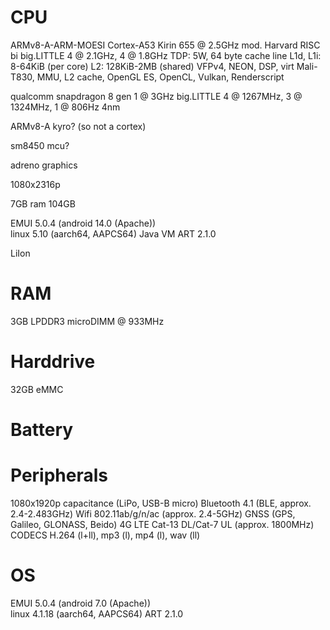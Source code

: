 # CPU
ARMv8-A-ARM-MOESI Cortex-A53 Kirin 655 @ 2.5GHz
mod. Harvard RISC bi
big.LITTLE 4 @ 2.1GHz, 4 @ 1.8GHz
TDP: 5W, 64 byte cache line
L1d, L1i: 8-64KiB (per core)
L2: 128KiB-2MB (shared)
VFPv4, NEON, DSP, virt
Mali-T830, MMU, L2 cache, OpenGL ES, OpenCL, Vulkan, Renderscript


qualcomm snapdragon 8 gen 1 @ 3GHz
big.LITTLE 4 @ 1267MHz, 3 @ 1324MHz, 1 @ 806Hz
4nm

ARMv8-A kyro? (so not a cortex)

sm8450 mcu?

adreno graphics

1080x2316p

7GB ram
104GB

EMUI 5.0.4 (android 14.0 (Apache))   
linux 5.10 (aarch64, AAPCS64)
Java VM ART 2.1.0

LiIon

# RAM
3GB LPDDR3 microDIMM @ 933MHz
# Harddrive
32GB eMMC
# Battery
# Peripherals
1080x1920p capacitance (LiPo, USB-B micro)
Bluetooth 4.1 (BLE, approx. 2.4-2.483GHz)
Wifi 802.11ab/g/n/ac (approx. 2.4-5GHz)
GNSS (GPS, Galileo, GLONASS, Beido)
4G LTE Cat-13 DL/Cat-7 UL (approx. 1800MHz)
CODECS H.264 (l+ll), mp3 (l), mp4 (l), wav (ll)
# OS
EMUI 5.0.4 (android 7.0 (Apache))   
linux 4.1.18 (aarch64, AAPCS64)
ART 2.1.0
